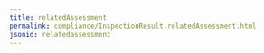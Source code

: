 ```yaml
---
title: relatedAssessment
permalink: compliance/InspectionResult.relatedAssessment.html
jsonid: relatedassessment
---
```


